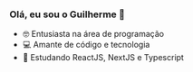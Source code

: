 
### Olá, eu sou o Guilherme 👋

- 🤓 Entusiasta na área de programação
- 💻 Amante de código e tecnologia
- 🌱 Estudando ReactJS, NextJS e Typescript
